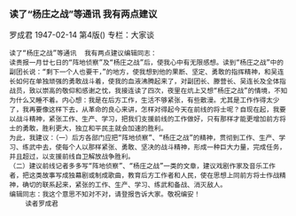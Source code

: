 ### 读了“杨庄之战”等通讯  我有两点建议
罗成君
1947-02-14
第4版()
专栏：大家谈

    读了“杨庄之战”等通讯  我有两点建议编辑同志：
    读贵报一月廿七日的“阵地侦察”及“杨庄之战”后，使我心中有无限感想。读到“杨庄之战”中的副团长说：“剩下一个人也要干，”的地方，使我想到他的果断、坚定、勇敢的指挥精神，和吴连长如何在单独顽强的勇敢战斗着，使我的血液沸腾起来了，对副团长、滕营长、吴连长及全体指战员，致以崇高的敬仰和感谢之忱，我接连读了四次，夜里在炕上又想“杨庄之战”的情境，不知为什么又睡不着。内心想：我是在后方工作，生活不够紧张，有些散漫。尤其是工作作得太少了，我再要像这样下去，从革命的良心来讲，怎样对得起今天在前线的将士呢？自现在起，我要以战斗精神，紧张工作、生产、学习，把我们支援前线的工作做好，只有那样才能更增加前方将士的勇敢，胜利更大，独立和平民主就会加速的胜利。
    为此，我建议：（一）后方各部门应把“阵地侦察”、“杨庄之战”的精神，贯彻到工作、生产、学习、练武中去，使每个人以那样紧张、勇敢、坚决的战斗精神，形成一种巨大力量，完成任务，并且超过，以支援前线自卫解放战争胜利。
    （二）建议前线记者多多写“阵地侦察”、“杨庄之战”一类的文章，建议戏剧作家及音乐工作者，把这类故事写成独幕剧或制成歌曲，教育后方工作者和人民，使在思想上同前方将士作战精神，确切的联系起来，紧张的工作、生产、学习、练武和备战、消灭敌人。
    编辑同志：我这个意思不知对不对，请登报告诉大家。敬祝编安！
        读者罗成君
